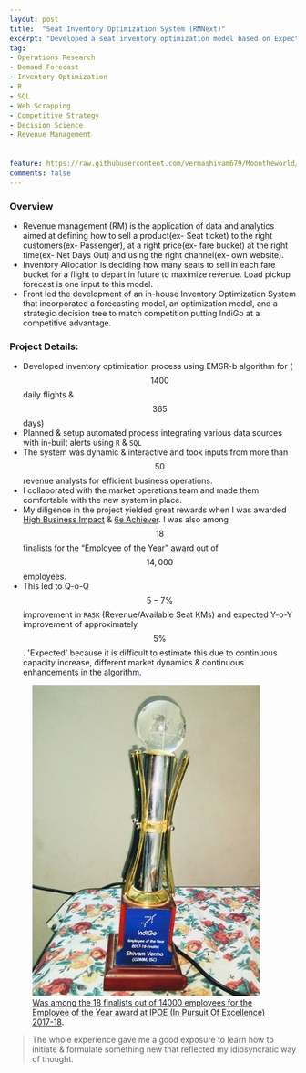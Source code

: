 ```yaml
---
layout: post
title:  "Seat Inventory Optimization System (RMNext)"
excerpt: "Developed a seat inventory optimization model based on Expected Marginal Seat Revenue (EMSR-b) with a unique way of matching competitor’s fares."
tag:
- Operations Research
- Demand Forecast
- Inventory Optimization
- R
- SQL
- Web Scrapping
- Competitive Strategy
- Decision Science
- Revenue Management


feature: https://raw.githubusercontent.com/vermashivam679/Moontheworld/master/assets/img/agifors_plane.jpg
comments: false
---
```


### Overview  
- Revenue management (RM) is the application of data and analytics aimed at defining how to sell a product(ex- Seat ticket) to the right customers(ex- Passenger), at a right price(ex- fare bucket) at the right time(ex- Net Days Out) and using the right channel(ex- own website).  
- Inventory Allocation is deciding how many seats to sell in each fare bucket for a flight to depart in future to maximize revenue. Load pickup forecast is one input to this model.  
- Front led the development of an in-house Inventory Optimization System that incorporated a forecasting model, an optimization model, and a strategic decision tree to match competition putting IndiGo at a competitive advantage.  

### Project Details:  
- Developed inventory optimization process using EMSR-b algorithm for ($$1400$$ daily flights & $$365$$ days)  
- Planned & setup automated process integrating various data sources with in-built alerts using `R` & `SQL`  
- The system was dynamic & interactive and took inputs from more than $$50$$ revenue analysts for efficient business operations.  
- I collaborated with the market operations team and made them comfortable with the new system in place.  
- My diligence in the project yielded great rewards when I was awarded [High Business Impact](https://raw.githubusercontent.com/vermashivam679/Moontheworld/master/assets/img/6e_High_Business_Impact.jpg) & [6e Achiever](https://raw.githubusercontent.com/vermashivam679/Moontheworld/master/assets/img/RMNext_6e_achiever.jpg). I was also among $$18$$ finalists for the “Employee of the Year” award out of $$14,000$$ employees.  
- This led to Q-o-Q $$5-7\%$$ improvement in `RASK` (Revenue/Available Seat KMs) and expected Y-o-Y improvement of approximately $$5\%$$. 'Expected' because it is difficult to estimate this due to continuous capacity increase, different market dynamics & continuous enhancements in the algorithm.  

<figure>
	<a href="https://raw.githubusercontent.com/vermashivam679/Moontheworld/master/assets/img/EmployeeOfTheYear_IndiGo.jpg"><img src="https://raw.githubusercontent.com/vermashivam679/Moontheworld/master/assets/img/EmployeeOfTheYear_IndiGo.jpg"></a>
  <figcaption><a href="https://raw.githubusercontent.com/vermashivam679/Moontheworld/master/assets/img/EmployeeOfTheYear_IndiGo.jpg" title="Was among the 18 finalists out of 14000 employees for the Employee of the Year award at IPOE (In Pursuit Of Excellence) 2017-18">Was among the 18 finalists out of 14000 employees for the Employee
of the Year award at IPOE (In Pursuit Of Excellence) 2017-18</a>.</figcaption>
</figure>



> The whole experience gave me a good exposure to learn how to initiate & formulate something new that reflected my idiosyncratic way of thought.  


